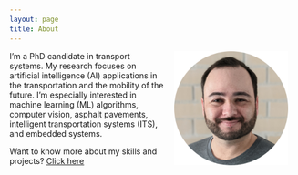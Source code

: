 ```yaml
---
layout: page
title: About
---
```


<img style="float: right;" width="200" hspace="15" src="img/tamagusko-circle.png"> I’m a PhD candidate in transport systems. My research focuses on artificial intelligence (AI) applications in the transportation and the mobility of the future. I’m especially interested in machine learning (ML) algorithms, computer vision, asphalt pavements, intelligent transportation systems (ITS), and embedded systems.

Want to know more about my skills and projects? [Click here](https://tamagusko.github.io/cv)